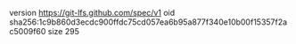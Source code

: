 version https://git-lfs.github.com/spec/v1
oid sha256:1c9b860d3ecdc900ffdc75cd057ea6b95a877f340e10b00f15357f2ac5009f60
size 295
